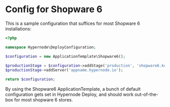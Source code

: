 # Config for Shopware 6

This is a sample configuration that suffices for most Shopware 6 installations:

```php
<?php

namespace Hypernode\DeployConfiguration;

$configuration = new ApplicationTemplate\Shopware6();

$productionStage = $configuration->addStage('production', 'shopware6.komkommer.store');
$productionStage->addServer('appname.hypernode.io');

return $configuration;
```

By using the Shopware6 ApplicationTemplate, a bunch of default configuration gets set in Hypernode Deploy, and should work out-of-the-box for most shopware 6 stores.